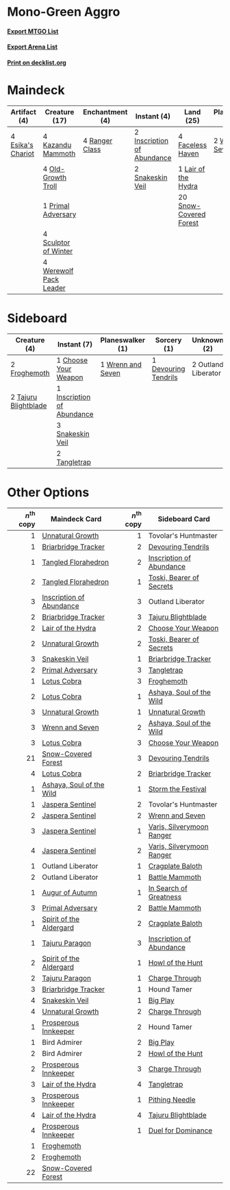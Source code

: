 # Mono-Green Aggro

#### [Export MTGO List](../collection/Mono-Green%20Aggro/Mono-Green%20Aggro.txt)
#### [Export Arena List](../collection/Mono-Green%20Aggro/Mono-Green%20Aggro_arena.txt)
#### [Print on decklist.org](http://decklist.org/?deckmain=4%09Blizzard%20Brawl%0A4%09Esika's%20Chariot%0A4%09Faceless%20Haven%0A2%09Inscription%20of%20Abundance%0A4%09Kazandu%20Mammoth%0A1%09Lair%20of%20the%20Hydra%0A4%09Old-Growth%20Troll%0A1%09Primal%20Adversary%0A4%09Ranger%20Class%0A4%09Sculptor%20of%20Winter%0A2%09Snakeskin%20Veil%0A20%09Snow-Covered%20Forest%0A4%09Werewolf%20Pack%20Leader%0A2%09Wrenn%20and%20Seven&deckside=1%09Choose%20Your%20Weapon%0A1%09Devouring%20Tendrils%0A2%09Froghemoth%0A1%09Inscription%20of%20Abundance%0A2%09Outland%20Liberator%0A3%09Snakeskin%20Veil%0A2%09Tajuru%20Blightblade%0A2%09Tangletrap%0A1%09Wrenn%20and%20Seven)
# Maindeck

|                                        Artifact (4)                                        |                                          Creature (17)                                          |                                     Enchantment (4)                                     |                                             Instant (4)                                             |                                            Land (25)                                            |                                      Planeswalker (2)                                      |                                        Sorcery (4)                                        |
|--------------------------------------------------------------------------------------------|-------------------------------------------------------------------------------------------------|-----------------------------------------------------------------------------------------|-----------------------------------------------------------------------------------------------------|-------------------------------------------------------------------------------------------------|--------------------------------------------------------------------------------------------|-------------------------------------------------------------------------------------------|
|4 [Esika's Chariot](http://gatherer.wizards.com/Pages/Card/Details.aspx?multiverseid=503783)|4 [Kazandu Mammoth](http://gatherer.wizards.com/Pages/Card/Details.aspx?multiverseid=491835)     |4 [Ranger Class](http://gatherer.wizards.com/Pages/Card/Details.aspx?multiverseid=527489)|2 [Inscription of Abundance](http://gatherer.wizards.com/Pages/Card/Details.aspx?multiverseid=491832)|4 [Faceless Haven](http://gatherer.wizards.com/Pages/Card/Details.aspx?multiverseid=503874)      |2 [Wrenn and Seven](http://gatherer.wizards.com/Pages/Card/Details.aspx?multiverseid=534999)|4 [Blizzard Brawl](http://gatherer.wizards.com/Pages/Card/Details.aspx?multiverseid=503775)|
|                                                                                            |4 [Old-Growth Troll](http://gatherer.wizards.com/Pages/Card/Details.aspx?multiverseid=503801)    |                                                                                         |2 [Snakeskin Veil](http://gatherer.wizards.com/Pages/Card/Details.aspx?multiverseid=503810)          |1 [Lair of the Hydra](http://gatherer.wizards.com/Pages/Card/Details.aspx?multiverseid=527546)   |                                                                                            |                                                                                           |
|                                                                                            |1 [Primal Adversary](http://gatherer.wizards.com/Pages/Card/Details.aspx?multiverseid=534983)    |                                                                                         |                                                                                                     |20 [Snow-Covered Forest](http://gatherer.wizards.com/Pages/Card/Details.aspx?multiverseid=121192)|                                                                                            |                                                                                           |
|                                                                                            |4 [Sculptor of Winter](http://gatherer.wizards.com/Pages/Card/Details.aspx?multiverseid=503809)  |                                                                                         |                                                                                                     |                                                                                                 |                                                                                            |                                                                                           |
|                                                                                            |4 [Werewolf Pack Leader](http://gatherer.wizards.com/Pages/Card/Details.aspx?multiverseid=527498)|                                                                                         |                                                                                                     |                                                                                                 |                                                                                            |                                                                                           |


# Sideboard

|                                         Creature (4)                                          |                                             Instant (7)                                             |                                      Planeswalker (1)                                      |                                          Sorcery (1)                                          |    Unknown (2)    |
|-----------------------------------------------------------------------------------------------|-----------------------------------------------------------------------------------------------------|--------------------------------------------------------------------------------------------|-----------------------------------------------------------------------------------------------|-------------------|
|2 [Froghemoth](http://gatherer.wizards.com/Pages/Card/Details.aspx?multiverseid=527471)        |1 [Choose Your Weapon](http://gatherer.wizards.com/Pages/Card/Details.aspx?multiverseid=527462)      |1 [Wrenn and Seven](http://gatherer.wizards.com/Pages/Card/Details.aspx?multiverseid=534999)|1 [Devouring Tendrils](http://gatherer.wizards.com/Pages/Card/Details.aspx?multiverseid=513603)|2 Outland Liberator|
|2 [Tajuru Blightblade](http://gatherer.wizards.com/Pages/Card/Details.aspx?multiverseid=491856)|1 [Inscription of Abundance](http://gatherer.wizards.com/Pages/Card/Details.aspx?multiverseid=491832)|                                                                                            |                                                                                               |                   |
|                                                                                               |3 [Snakeskin Veil](http://gatherer.wizards.com/Pages/Card/Details.aspx?multiverseid=503810)          |                                                                                            |                                                                                               |                   |
|                                                                                               |2 [Tangletrap](http://gatherer.wizards.com/Pages/Card/Details.aspx?multiverseid=513622)              |                                                                                            |                                                                                               |                   |


# Other Options

|*n*<sup>th</sup> copy|                                           Maindeck Card                                           |*n*<sup>th</sup> copy|                                           Sideboard Card                                           |
|--------------------:|---------------------------------------------------------------------------------------------------|--------------------:|----------------------------------------------------------------------------------------------------|
|                    1|[Unnatural Growth](http://gatherer.wizards.com/Pages/Card/Details.aspx?multiverseid=534997)        |                    1|Tovolar's Huntmaster                                                                                |
|                    1|[Briarbridge Tracker](http://gatherer.wizards.com/Pages/Card/Details.aspx?multiverseid=534957)     |                    2|[Devouring Tendrils](http://gatherer.wizards.com/Pages/Card/Details.aspx?multiverseid=513603)       |
|                    1|[Tangled Florahedron](http://gatherer.wizards.com/Pages/Card/Details.aspx?multiverseid=491859)     |                    2|[Inscription of Abundance](http://gatherer.wizards.com/Pages/Card/Details.aspx?multiverseid=491832) |
|                    2|[Tangled Florahedron](http://gatherer.wizards.com/Pages/Card/Details.aspx?multiverseid=491859)     |                    1|[Toski, Bearer of Secrets](http://gatherer.wizards.com/Pages/Card/Details.aspx?multiverseid=503813) |
|                    3|[Inscription of Abundance](http://gatherer.wizards.com/Pages/Card/Details.aspx?multiverseid=491832)|                    3|Outland Liberator                                                                                   |
|                    2|[Briarbridge Tracker](http://gatherer.wizards.com/Pages/Card/Details.aspx?multiverseid=534957)     |                    3|[Tajuru Blightblade](http://gatherer.wizards.com/Pages/Card/Details.aspx?multiverseid=491856)       |
|                    2|[Lair of the Hydra](http://gatherer.wizards.com/Pages/Card/Details.aspx?multiverseid=527546)       |                    2|[Choose Your Weapon](http://gatherer.wizards.com/Pages/Card/Details.aspx?multiverseid=527462)       |
|                    2|[Unnatural Growth](http://gatherer.wizards.com/Pages/Card/Details.aspx?multiverseid=534997)        |                    2|[Toski, Bearer of Secrets](http://gatherer.wizards.com/Pages/Card/Details.aspx?multiverseid=503813) |
|                    3|[Snakeskin Veil](http://gatherer.wizards.com/Pages/Card/Details.aspx?multiverseid=503810)          |                    1|[Briarbridge Tracker](http://gatherer.wizards.com/Pages/Card/Details.aspx?multiverseid=534957)      |
|                    2|[Primal Adversary](http://gatherer.wizards.com/Pages/Card/Details.aspx?multiverseid=534983)        |                    3|[Tangletrap](http://gatherer.wizards.com/Pages/Card/Details.aspx?multiverseid=513622)               |
|                    1|[Lotus Cobra](http://gatherer.wizards.com/Pages/Card/Details.aspx?multiverseid=438740)             |                    3|[Froghemoth](http://gatherer.wizards.com/Pages/Card/Details.aspx?multiverseid=527471)               |
|                    2|[Lotus Cobra](http://gatherer.wizards.com/Pages/Card/Details.aspx?multiverseid=438740)             |                    1|[Ashaya, Soul of the Wild](http://gatherer.wizards.com/Pages/Card/Details.aspx?multiverseid=491824) |
|                    3|[Unnatural Growth](http://gatherer.wizards.com/Pages/Card/Details.aspx?multiverseid=534997)        |                    1|[Unnatural Growth](http://gatherer.wizards.com/Pages/Card/Details.aspx?multiverseid=534997)         |
|                    3|[Wrenn and Seven](http://gatherer.wizards.com/Pages/Card/Details.aspx?multiverseid=534999)         |                    2|[Ashaya, Soul of the Wild](http://gatherer.wizards.com/Pages/Card/Details.aspx?multiverseid=491824) |
|                    3|[Lotus Cobra](http://gatherer.wizards.com/Pages/Card/Details.aspx?multiverseid=438740)             |                    3|[Choose Your Weapon](http://gatherer.wizards.com/Pages/Card/Details.aspx?multiverseid=527462)       |
|                   21|[Snow-Covered Forest](http://gatherer.wizards.com/Pages/Card/Details.aspx?multiverseid=121192)     |                    3|[Devouring Tendrils](http://gatherer.wizards.com/Pages/Card/Details.aspx?multiverseid=513603)       |
|                    4|[Lotus Cobra](http://gatherer.wizards.com/Pages/Card/Details.aspx?multiverseid=438740)             |                    2|[Briarbridge Tracker](http://gatherer.wizards.com/Pages/Card/Details.aspx?multiverseid=534957)      |
|                    1|[Ashaya, Soul of the Wild](http://gatherer.wizards.com/Pages/Card/Details.aspx?multiverseid=491824)|                    1|[Storm the Festival](http://gatherer.wizards.com/Pages/Card/Details.aspx?multiverseid=534989)       |
|                    1|[Jaspera Sentinel](http://gatherer.wizards.com/Pages/Card/Details.aspx?multiverseid=503792)        |                    2|Tovolar's Huntmaster                                                                                |
|                    2|[Jaspera Sentinel](http://gatherer.wizards.com/Pages/Card/Details.aspx?multiverseid=503792)        |                    2|[Wrenn and Seven](http://gatherer.wizards.com/Pages/Card/Details.aspx?multiverseid=534999)          |
|                    3|[Jaspera Sentinel](http://gatherer.wizards.com/Pages/Card/Details.aspx?multiverseid=503792)        |                    1|[Varis, Silverymoon Ranger](http://gatherer.wizards.com/Pages/Card/Details.aspx?multiverseid=527496)|
|                    4|[Jaspera Sentinel](http://gatherer.wizards.com/Pages/Card/Details.aspx?multiverseid=503792)        |                    2|[Varis, Silverymoon Ranger](http://gatherer.wizards.com/Pages/Card/Details.aspx?multiverseid=527496)|
|                    1|Outland Liberator                                                                                  |                    1|[Cragplate Baloth](http://gatherer.wizards.com/Pages/Card/Details.aspx?multiverseid=491829)         |
|                    2|Outland Liberator                                                                                  |                    1|[Battle Mammoth](http://gatherer.wizards.com/Pages/Card/Details.aspx?multiverseid=503773)           |
|                    1|[Augur of Autumn](http://gatherer.wizards.com/Pages/Card/Details.aspx?multiverseid=534952)         |                    1|[In Search of Greatness](http://gatherer.wizards.com/Pages/Card/Details.aspx?multiverseid=503791)   |
|                    3|[Primal Adversary](http://gatherer.wizards.com/Pages/Card/Details.aspx?multiverseid=534983)        |                    2|[Battle Mammoth](http://gatherer.wizards.com/Pages/Card/Details.aspx?multiverseid=503773)           |
|                    1|[Spirit of the Aldergard](http://gatherer.wizards.com/Pages/Card/Details.aspx?multiverseid=503811) |                    2|[Cragplate Baloth](http://gatherer.wizards.com/Pages/Card/Details.aspx?multiverseid=491829)         |
|                    1|[Tajuru Paragon](http://gatherer.wizards.com/Pages/Card/Details.aspx?multiverseid=491857)          |                    3|[Inscription of Abundance](http://gatherer.wizards.com/Pages/Card/Details.aspx?multiverseid=491832) |
|                    2|[Spirit of the Aldergard](http://gatherer.wizards.com/Pages/Card/Details.aspx?multiverseid=503811) |                    1|[Howl of the Hunt](http://gatherer.wizards.com/Pages/Card/Details.aspx?multiverseid=534976)         |
|                    2|[Tajuru Paragon](http://gatherer.wizards.com/Pages/Card/Details.aspx?multiverseid=491857)          |                    1|[Charge Through](http://gatherer.wizards.com/Pages/Card/Details.aspx?multiverseid=513601)           |
|                    3|[Briarbridge Tracker](http://gatherer.wizards.com/Pages/Card/Details.aspx?multiverseid=534957)     |                    1|Hound Tamer                                                                                         |
|                    4|[Snakeskin Veil](http://gatherer.wizards.com/Pages/Card/Details.aspx?multiverseid=503810)          |                    1|[Big Play](http://gatherer.wizards.com/Pages/Card/Details.aspx?multiverseid=513599)                 |
|                    4|[Unnatural Growth](http://gatherer.wizards.com/Pages/Card/Details.aspx?multiverseid=534997)        |                    2|[Charge Through](http://gatherer.wizards.com/Pages/Card/Details.aspx?multiverseid=513601)           |
|                    1|[Prosperous Innkeeper](http://gatherer.wizards.com/Pages/Card/Details.aspx?multiverseid=527487)    |                    2|Hound Tamer                                                                                         |
|                    1|Bird Admirer                                                                                       |                    2|[Big Play](http://gatherer.wizards.com/Pages/Card/Details.aspx?multiverseid=513599)                 |
|                    2|Bird Admirer                                                                                       |                    2|[Howl of the Hunt](http://gatherer.wizards.com/Pages/Card/Details.aspx?multiverseid=534976)         |
|                    2|[Prosperous Innkeeper](http://gatherer.wizards.com/Pages/Card/Details.aspx?multiverseid=527487)    |                    3|[Charge Through](http://gatherer.wizards.com/Pages/Card/Details.aspx?multiverseid=513601)           |
|                    3|[Lair of the Hydra](http://gatherer.wizards.com/Pages/Card/Details.aspx?multiverseid=527546)       |                    4|[Tangletrap](http://gatherer.wizards.com/Pages/Card/Details.aspx?multiverseid=513622)               |
|                    3|[Prosperous Innkeeper](http://gatherer.wizards.com/Pages/Card/Details.aspx?multiverseid=527487)    |                    1|[Pithing Needle](http://gatherer.wizards.com/Pages/Card/Details.aspx?multiverseid=129526)           |
|                    4|[Lair of the Hydra](http://gatherer.wizards.com/Pages/Card/Details.aspx?multiverseid=527546)       |                    4|[Tajuru Blightblade](http://gatherer.wizards.com/Pages/Card/Details.aspx?multiverseid=491856)       |
|                    4|[Prosperous Innkeeper](http://gatherer.wizards.com/Pages/Card/Details.aspx?multiverseid=527487)    |                    1|[Duel for Dominance](http://gatherer.wizards.com/Pages/Card/Details.aspx?multiverseid=534971)       |
|                    1|[Froghemoth](http://gatherer.wizards.com/Pages/Card/Details.aspx?multiverseid=527471)              |                     |                                                                                                    |
|                    2|[Froghemoth](http://gatherer.wizards.com/Pages/Card/Details.aspx?multiverseid=527471)              |                     |                                                                                                    |
|                   22|[Snow-Covered Forest](http://gatherer.wizards.com/Pages/Card/Details.aspx?multiverseid=121192)     |                     |                                                                                                    |


